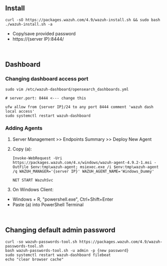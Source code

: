 ## Install
    curl -sO https://packages.wazuh.com/4.9/wazuh-install.sh && sudo bash ./wazuh-install.sh -a
- Copy/save provided password
- https://{server IP}:8444/

<br>

## Dashboard
### Changing dashboard access port
    sudo vim /etc/wazuh-dashboard/opensearch_dashboards.yml
    
    # server.port: 8444 <--- change this

    ufw allow from {server IP}/24 to any port 8444 comment 'wazuh dash local access'
    sudo systemctl restart wazuh-dashboard

### Adding Agents
1. Server Management >> Endpoints Summary >> Deploy New Agent
2. Copy (a):
    
       Invoke-WebRequest -Uri https://packages.wazuh.com/4.x/windows/wazuh-agent-4.9.2-1.msi -OutFile $env:tmp\wazuh-agent; msiexec.exe /i $env:tmp\wazuh-agent /q WAZUH_MANAGER='{server IP}' WAZUH_AGENT_NAME='Windows_Dummy'

       NET START WazuhSvc

4. On Windows Client:
- Windows + R, "powershell.exe", Ctrl+Shift+Enter
- Paste (a) into PowerShell Terminal

<br>

## Changing default admin password
    curl -so wazuh-passwords-tool.sh https://packages.wazuh.com/4.9/wazuh-passwords-tool.sh
    bash wazuh-passwords-tool.sh -u admin -p {new password}
    sudo systemctl restart wazuh-dashboard filebeat
    echo "clear browser cache"
